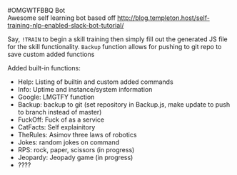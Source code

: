 #OMGWTFBBQ Bot  
Awesome self learning bot based off
http://blog.templeton.host/self-training-nlp-enabled-slack-bot-tutorial/

Say, `!TRAIN` to begin a skill training then simply fill out the generated JS file for the skill functionality.
`Backup` function allows for pushing to git repo to save custom added functions

Added built-in functions:
* Help: Listing of builtin and custom added commands
* Info: Uptime and instance/system information
* Google: LMGTFY function
* Backup: backup to git (set repository in Backup.js, make update to push to branch instead of master)
* FuckOff: Fuck of as a service
* CatFacts: Self explainitory
* TheRules: Asimov three laws of robotics
* Jokes: random jokes on command
* RPS: rock, paper, scissors (in progress)
* Jeopardy: Jeopady game (in progress)
* ????
